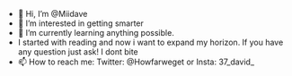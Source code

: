 - 👋 Hi, I’m @Miidave
- 👀 I’m interested in getting smarter
- 🌱 I’m currently learning anything possible.
- I started with reading and now i want to expand my horizon. If you have any question just ask! I dont bite 
- 📫 How to reach me: Twitter: @Howfarweget or Insta: 37_david_ 

<!---
Miidave/Miidave is a ✨ special ✨ repository because its `README.md` (this file) appears on your GitHub profile.
You can click the Preview link to take a look at your changes.
--->
